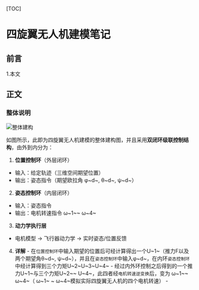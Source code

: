 
[TOC]
# 四旋翼无人机建模笔记

## 前言

1.本文


## 正文

### 整体说明

![整体建构](/imgs/2025-05-03/xp5jozbgKaA8inmS.png "整体建构")

如图所示，此即为四旋翼无人机建模的整体建构图，并且采用**双闭环级联控制结构**，由外到内分为：

 1.  ​**位置控制环**​（外层闭环）
   -   输入：给定轨迹（三维空间期望位置）
   -   输出：姿态指令（期望欧拉角 φ~d~, θ~d~, ψ~d~）
 2.  ​**姿态控制环**​（内层闭环）
   -   输入：姿态指令
   -   输出：电机转速指令 ω~1~~ ω~4~
 3.  ​**动力学执行层**
   -   电机模型 → 飞行器动力学 → 实时姿态/位置反馈
 4.  **详解**
    -  在`位置控制环`中输入期望的位置后可经计算得出一个U~1~（推力F以及 两个期望角θ~d~, ψ~d~），并且在`姿态控制环`中输入φ~d~，在内环`姿态控制环`中经计算得到三个力矩U~2~U~3~U~4~
    - 经过内外环控制之后得到的一个推力U~1~与三个力矩U~2~~ U~4~，此四者经`电机转速逆变换`后，变为 ω~1~~ ω~4~（ ω~1~ ~ ω~4~模拟实际四旋翼无人机的四个电机转速）
    - 

<!--stackedit_data:
eyJoaXN0b3J5IjpbMTIzODE2OTEwNiw4NzU3MjE3MTYsMTA3MD
A5ODM0NSwzMTM0NTgwMjAsLTczMDcwNDYwOSwyMTI0NjczNjQ2
LDE4NzIyNDIxMDldfQ==
-->